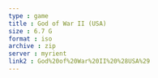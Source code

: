 ```yaml
---
type : game
title : God of War II (USA)
size : 6.7 G
format : iso
archive : zip
server : myrient
link2 : God%20of%20War%20II%20%28USA%29
---
```

